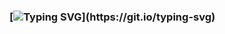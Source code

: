 ### [![Typing SVG](https://readme-typing-svg.demolab.com/?lines=Sanctensys;Software+Developer+⚙;XR+Developer+😎;Web+Developer+🌐;Mobile+Developer+📱;Game+Developer+🎮;)](https://git.io/typing-svg)

<!--
Typing Svg: https://github.com/DenverCoder1/readme-typing-svg
-->
